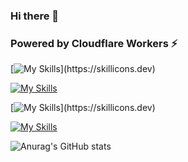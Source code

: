 ### Hi there 👋


 <p align="center">
  <h3> Powered by Cloudflare Workers ⚡</h3>
 </p>

[![My Skills](https://skillicons.dev/icons?i=js,html,css,cpp,angular,bootstrap,cs,discord,django,figma,git,github,instagram,linkedin,linux,materialui,mongodb,mysql,nodejs,postgres,py,ruby,rails,sass,sqlite,ts,vscode,)](https://skillicons.dev)

[![My Skills](https://skillicons.dev/icons?i=js,html,css,cpp,cs,git,linux,mysql,postgres,py,ruby,rails,sass,sqlite,ts)](https://skillicons.dev)

[![My Skills](https://skillicons.dev/icons?i=angular,bootstrap,django,github,materialui,mongodb,nodejs,vscode,)](https://skillicons.dev)

[![My Skills](https://skillicons.dev/icons?i=discord,figma,github,instagram,linkedin)](https://skillicons.dev)

![Anurag's GitHub stats](https://github-readme-stats.vercel.app/api?username=aldorcl&theme=dark&show_icons=true)
<!--
**AldoRCL/AldoRCL** is a ✨ _special_ ✨ repository because its `README.md` (this file) appears on your GitHub profile.

Here are some ideas to get you started:

- 🔭 I’m currently working on ...
- 🌱 I’m currently learning ...
- 👯 I’m looking to collaborate on ...
- 🤔 I’m looking for help with ...
- 💬 Ask me about ...
- 📫 How to reach me: ...
- 😄 Pronouns: ...
- ⚡ Fun fact: ...
-->
